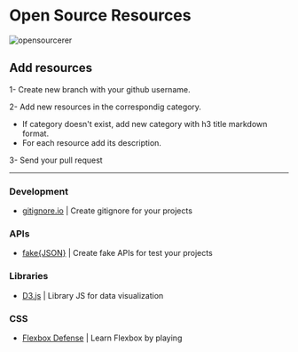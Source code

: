 # Open Source Resources

![opensourcerer](https://res.cloudinary.com/dargjxuh5/image/upload/v1574698467/logos/os_vgu8ao.svg)

## Add resources

1- Create new branch with your github username.

2- Add new resources in the correspondig category.

- If category doesn't exist, add new category with h3 title markdown format.
- For each resource add its description.

3- Send your pull request

---

### Development

- [gitignore.io](https://www.toptal.com/developers/gitignore) | Create gitignore for your projects

### APIs

- [fake{JSON}](https://fakejson.com/) | Create fake APIs for test your projects

### Libraries

- [D3.js](https://d3js.org/) | Library JS for data visualization

### CSS

- [Flexbox Defense](http://www.flexboxdefense.com/) | Learn Flexbox by playing
